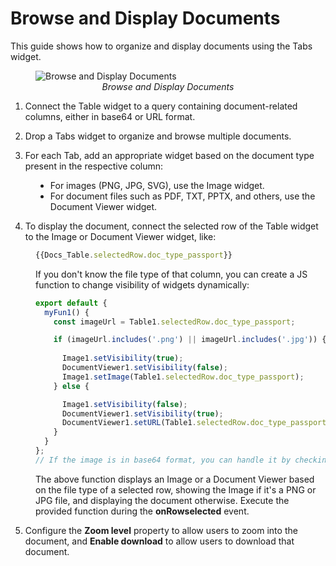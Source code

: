 # Browse and Display Documents

This guide shows how to organize and display documents using the Tabs widget.


<figure>
  <img src="/img/display-doc.gif" style= {{width:"700px", height:"auto"}} alt="Browse and Display Documents"/>
  <figcaption align = "center"><i>Browse and Display Documents</i></figcaption>
</figure>

1. Connect the Table widget to a query containing document-related columns, either in base64 or URL format.

2. Drop a Tabs widget to organize and browse multiple documents.

3. For each Tab, add an appropriate widget based on the document type present in the respective column:

<dd>

- For images (PNG, JPG, SVG), use the Image widget.
- For document files such as PDF, TXT, PPTX, and others, use the Document Viewer widget.


</dd>

4. To display the document, connect the selected row of the Table widget to the Image or Document Viewer widget, like:

<dd>

```js
{{Docs_Table.selectedRow.doc_type_passport}}
```

If you don't know the file type of that column, you can create a JS function to change visibility of widgets dynamically:

```js
export default {
  myFun1() {
    const imageUrl = Table1.selectedRow.doc_type_passport;

    if (imageUrl.includes('.png') || imageUrl.includes('.jpg')) {
      
      Image1.setVisibility(true);
      DocumentViewer1.setVisibility(false);
      Image1.setImage(Table1.selectedRow.doc_type_passport);
    } else {

      Image1.setVisibility(false);
      DocumentViewer1.setVisibility(true);
      DocumentViewer1.setURL(Table1.selectedRow.doc_type_passport);
    }
  }
};
// If the image is in base64 format, you can handle it by checking if the imageUrl starts with the prefix `data:image/`.
```

The above function displays an Image or a Document Viewer based on the file type of a selected row, showing the Image if it's a PNG or JPG file, and displaying the document otherwise. Execute the provided function during the **onRowselected** event.


</dd>

5. Configure the **Zoom level** property to allow users to zoom into the document, and **Enable download** to allow users to download that document.



